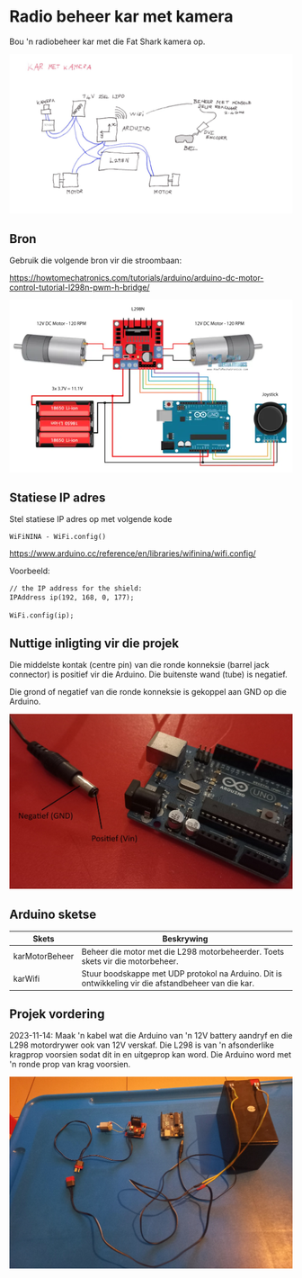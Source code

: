 # Radio beheer kar met kamera

Bou 'n radiobeheer kar met die Fat Shark kamera op.

![Diagram](Prente/1_KarMetKameraDiagram.jpg)


## Bron

Gebruik die volgende bron vir die stroombaan:

https://howtomechatronics.com/tutorials/arduino/arduino-dc-motor-control-tutorial-l298n-pwm-h-bridge/

![StroombaanIdee](Prente/3_StroombaanIdee.png)

## Statiese IP adres

Stel statiese IP adres op met volgende kode

```
WiFiNINA - WiFi.config()
```


https://www.arduino.cc/reference/en/libraries/wifinina/wifi.config/

Voorbeeld:

```
// the IP address for the shield:
IPAddress ip(192, 168, 0, 177);

WiFi.config(ip);
```



## Nuttige inligting vir die projek

Die middelste kontak (centre pin) van die ronde konneksie (barrel jack connector) is positief vir die Arduino.  Die buitenste wand (tube) is negatief.

Die grond of negatief van die ronde konneksie is gekoppel aan GND op die Arduino.

![ArduinoBarrel](Prente/2_ArduinoBarrelJack.jpg)

## Arduino sketse

| Skets | Beskrywing |
| ----- | ----- |
| karMotorBeheer | Beheer die motor met die L298 motorbeheerder.  Toets skets vir die motorbeheer. |
| karWifi | Stuur boodskappe met UDP protokol na Arduino.  Dit is ontwikkeling vir die afstandbeheer van die kar. |

## Projek vordering

2023-11-14:  Maak 'n kabel wat die Arduino van 'n 12V battery aandryf en die L298 motordrywer ook van 12V verskaf.
Die L298 is van 'n afsonderlike kragprop voorsien sodat dit in en uitgeprop kan word.
Die Arduino word met 'n ronde prop van krag voorsien.

![ArduinoBarrel](Prente/4_Kabel.jpg)


